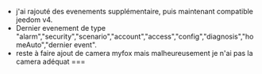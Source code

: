 - j'ai rajouté des evenements supplémentaire, puis maintenant compatible jeedom v4.
- Dernier evenement de type "alarm","security","scenario","account","access","config","diagnosis","homeAuto","dernier event".
- reste à faire ajout de camera myfox mais malheureusement je n'ai pas la camera adéquat
===
